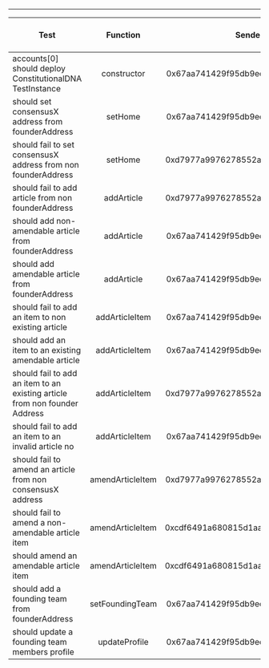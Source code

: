 -------------------------------------
| Test   | Function |     Sender Address    | Test Time (ms) | Status | Txn Hash |
|-----|:-------:|:-------:| ------:|------:| :------ |
|accounts[0] should deploy ConstitutionalDNA TestInstance | constructor | 0x67aa741429f95db9ecb7b9e3a7810f13fa17efed | 42613 | passed | [0x0ff5969a6a52e4b794fb7d3ff06d09164e52b91b86b4fc3a2336fe2ac80131c9](https://testnet.etherscan.io/tx/0x0ff5969a6a52e4b794fb7d3ff06d09164e52b91b86b4fc3a2336fe2ac80131c9)|
|should set consensusX address from founderAddress | setHome | 0x67aa741429f95db9ecb7b9e3a7810f13fa17efed | 18114 | passed | [0xfdb1bba098cc4204be8f6aae257878c1b730472ee2bfa39416e7e6d055eb5937](https://testnet.etherscan.io/tx/0xfdb1bba098cc4204be8f6aae257878c1b730472ee2bfa39416e7e6d055eb5937)|
|should fail to set consensusX address from non founderAddress | setHome | 0xd7977a9976278552abd5fcea6fa013d2bfdb4b5a | 37148 | passed | [0x842e68d49b46cf80ab608c042259c50685db63daa09deb6e056191d53e1e25f9](https://testnet.etherscan.io/tx/0x842e68d49b46cf80ab608c042259c50685db63daa09deb6e056191d53e1e25f9)|
|should fail to add article from non founderAddress | addArticle | 0xd7977a9976278552abd5fcea6fa013d2bfdb4b5a | 16060 | passed | [0xc2109fe2ca425896447cf0df564e6580657ce2d71459b760a4a35e3d8864cf3c](https://testnet.etherscan.io/tx/0xc2109fe2ca425896447cf0df564e6580657ce2d71459b760a4a35e3d8864cf3c)|
|should add non-amendable article from founderAddress | addArticle | 0x67aa741429f95db9ecb7b9e3a7810f13fa17efed | 38124 | passed | [0x3cf8f4fe0e4a9c0feee6ba5df81bca93f65c2a5f32e8771c38793dd1db5e33df](https://testnet.etherscan.io/tx/0x3cf8f4fe0e4a9c0feee6ba5df81bca93f65c2a5f32e8771c38793dd1db5e33df)|
|should add amendable article from founderAddress | addArticle | 0x67aa741429f95db9ecb7b9e3a7810f13fa17efed | 69218 | passed | [0x18dd92e1f8e751b89acd8e784ed7653c218dc62440cb404bb166001914d2b43b](https://testnet.etherscan.io/tx/0x18dd92e1f8e751b89acd8e784ed7653c218dc62440cb404bb166001914d2b43b)|
|should fail to add an item to non existing article | addArticleItem | 0x67aa741429f95db9ecb7b9e3a7810f13fa17efed | 40120 | passed | [0xafacb018b0c1904b1ebc4e758a731af1043380b7deaaeb121179d0adc1fbe87b](https://testnet.etherscan.io/tx/0xafacb018b0c1904b1ebc4e758a731af1043380b7deaaeb121179d0adc1fbe87b)|
|should add an item to an existing amendable article | addArticleItem | 0x67aa741429f95db9ecb7b9e3a7810f13fa17efed | 77245 | passed | [0x245d3d5f3e2b91908343706812aa1290c2c76eb6feef6fe96ef441154c538d15](https://testnet.etherscan.io/tx/0x245d3d5f3e2b91908343706812aa1290c2c76eb6feef6fe96ef441154c538d15)|
|should fail to add an item to an existing article from non founder Address | addArticleItem | 0xd7977a9976278552abd5fcea6fa013d2bfdb4b5a | 42132 | passed | [0x1a01c9fac4f2a7d3bcb7d8f25c13c0cfa57f7fd99230b486d8b96d080ef12d76](https://testnet.etherscan.io/tx/0x1a01c9fac4f2a7d3bcb7d8f25c13c0cfa57f7fd99230b486d8b96d080ef12d76)|
|should fail to add an item to an invalid article no | addArticleItem | 0x67aa741429f95db9ecb7b9e3a7810f13fa17efed | 36127 | passed | [0x5552359e64846abe8a05ea3fe364b71b45984b81287e86a1f077d0e5a03e098a](https://testnet.etherscan.io/tx/0x5552359e64846abe8a05ea3fe364b71b45984b81287e86a1f077d0e5a03e098a)|
|should fail to amend an article from non consensusX address | amendArticleItem | 0xd7977a9976278552abd5fcea6fa013d2bfdb4b5a | 68240 | passed | [0x931b8d7ce1d6ae02487e7359de8d0fc23960eb9f373d1fb0c8675a1b529a3608](https://testnet.etherscan.io/tx/0x931b8d7ce1d6ae02487e7359de8d0fc23960eb9f373d1fb0c8675a1b529a3608)|
|should fail to amend a non-amendable article item | amendArticleItem | 0xcdf6491a680815d1aabad51e58fc403651f4bb60 | 58169 | passed | [0x518d47cc28e9d28ed225af308254fe340c7dfbee7cb171d0245700336f353b64](https://testnet.etherscan.io/tx/0x518d47cc28e9d28ed225af308254fe340c7dfbee7cb171d0245700336f353b64)|
|should amend an amendable article item | amendArticleItem | 0xcdf6491a680815d1aabad51e58fc403651f4bb60 | 46304 | passed | [0x579c32953cb72c755f2ee8de82cb5a053ed3441008e51286bea83b3e165b7ddd](https://testnet.etherscan.io/tx/0x579c32953cb72c755f2ee8de82cb5a053ed3441008e51286bea83b3e165b7ddd)|
|should add a founding team from founderAddress | setFoundingTeam | 0x67aa741429f95db9ecb7b9e3a7810f13fa17efed | 96274 | passed | [0x02a296f636082c3e6afeeced2aabfeed8846778d816670dc72742fdd6ba8ff42](https://testnet.etherscan.io/tx/0x02a296f636082c3e6afeeced2aabfeed8846778d816670dc72742fdd6ba8ff42)|
|should update a founding team members profile | updateProfile | 0x67aa741429f95db9ecb7b9e3a7810f13fa17efed | 22082 | passed | [0xca92d25b3bbf2d68329b9baefc9c41f12e49678c1bf5b972a5647d2324947ace](https://testnet.etherscan.io/tx/0xca92d25b3bbf2d68329b9baefc9c41f12e49678c1bf5b972a5647d2324947ace)|
